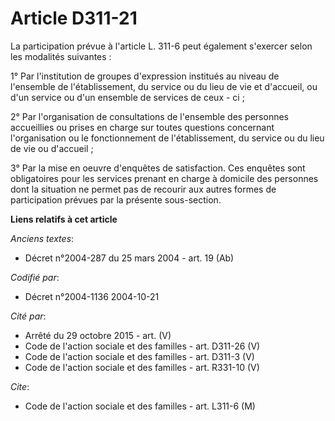 # Article D311-21

La participation prévue à l'article L. 311-6 peut également s'exercer selon les modalités suivantes :

1° Par l'institution de groupes d'expression institués au niveau de l'ensemble de l'établissement, du service ou du lieu de
vie et d'accueil, ou d'un service ou d'un ensemble de services de ceux - ci ;

2° Par l'organisation de consultations de l'ensemble des personnes accueillies ou prises en charge sur toutes questions
concernant l'organisation ou le fonctionnement de l'établissement, du service ou du lieu de vie ou d'accueil ;

3° Par la mise en oeuvre d'enquêtes de satisfaction. Ces enquêtes sont obligatoires pour les services prenant en charge à
domicile des personnes dont la situation ne permet pas de recourir aux autres formes de participation prévues par la présente
sous-section.

**Liens relatifs à cet article**

_Anciens textes_:

  - Décret n°2004-287 du 25 mars 2004 - art. 19 (Ab)

_Codifié par_:

  - Décret n°2004-1136 2004-10-21

_Cité par_:

  - Arrêté du 29 octobre 2015 - art. (V)
  - Code de l'action sociale et des familles - art. D311-26 (V)
  - Code de l'action sociale et des familles - art. D311-3 (V)
  - Code de l'action sociale et des familles - art. R331-10 (V)

_Cite_:

  - Code de l'action sociale et des familles - art. L311-6 (M)
